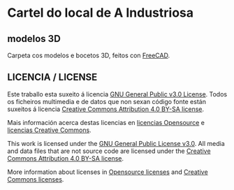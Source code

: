# Cartel do local de A Industriosa

## modelos 3D
Carpeta cos modelos e bocetos 3D, feitos con [FreeCAD](https://freecadweb.org).

## LICENCIA / LICENSE

Este traballo esta suxeito á licencia [GNU General Public v3.0 License](../LICENSE-GPLV30). Todos os ficheiros multimedia e de datos que non sexan código fonte están suxeitos á licencia [Creative Commons Attribution 4.0 BY-SA license](../LICENSE-CCBYSA40).

Mais información acerca destas licencias en [licencias Opensource](https://opensource.org/licenses/) e [licencias Creative Commons](https://creativecommons.org/licenses/).

This work is licensed under the [GNU General Public License v3.0](../LICENSE-GPLV30). All media and data files that are not source code are licensed under the [Creative Commons Attribution 4.0 BY-SA license](../LICENSE-CCBYSA40).

More information about licenses in [Opensource licenses](https://opensource.org/licenses/) and [Creative Commons licenses](https://creativecommons.org/licenses/).
